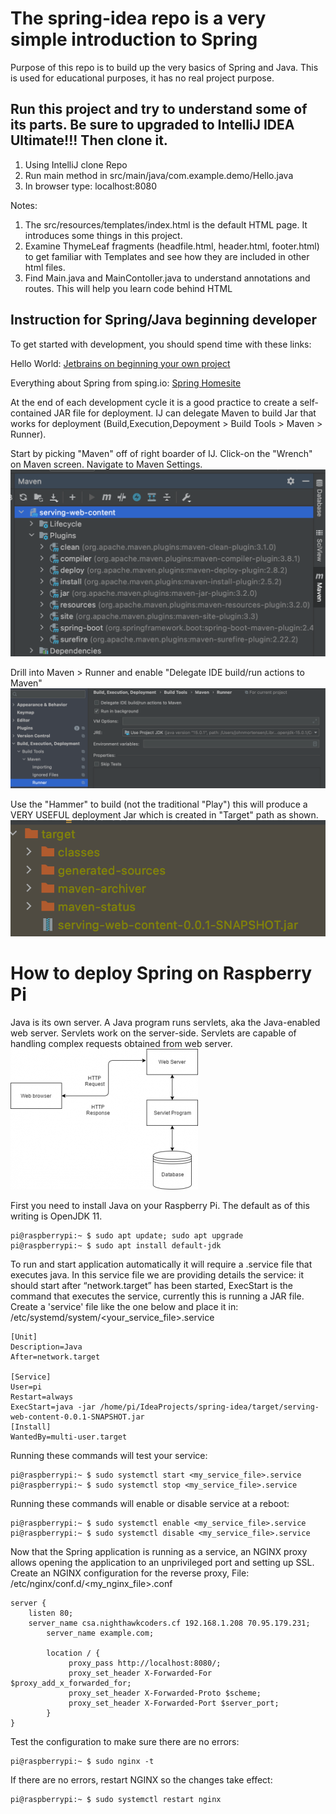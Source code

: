 # The spring-idea repo is a very simple introduction to Spring
Purpose of this repo is to build up the very basics of Spring and Java.  This is used for educational purposes, it has no real project purpose.

## Run this project and try to understand some of its parts.  Be sure to upgraded to IntelliJ IDEA Ultimate!!!  Then clone it.
<OL> 
<LI>Using IntelliJ clone Repo</LI>
<LI>Run main method in src/main/java/com.example.demo/Hello.java</LI>
<LI>In browser type: localhost:8080</LI>
</OL>
Notes:
<OL>
<LI>The src/resources/templates/index.html is the default HTML page. It introduces some things in this project.</LI>  
<LI>Examine ThymeLeaf fragments (headfile.html, header.html, footer.html) to get familiar with Templates and see how they are included in other html files.</LI>
<LI>Find Main.java and MainContoller.java to understand annotations and routes. This will help you learn code behind HTML</LI>
</OL>


## Instruction for Spring/Java beginning developer

To get started with development, you should spend time with these links:

Hello World:
[Jetbrains on beginning your own project](https://www.jetbrains.com/help/idea/your-first-spring-application.html)

Everything about Spring from sping.io:
[Spring Homesite](https://spring.io/)

At the end of each development cycle it is a good practice to create a self-contained JAR file for deployment.  IJ can delegate Maven to build Jar that works for deployment (Build,Execution,Depoyment > Build Tools > Maven > Runner). 

Start by picking "Maven" off of right boarder of IJ.  Click-on the "Wrench" on Maven screen. Navigate to Maven Settings.
![Maven](assets/maven.png)

Drill into Maven > Runner and enable "Delegate IDE build/run actions to Maven" 
![Delegate IDE](assets/mavenrunner.png)

Use the "Hammer" to build (not the traditional "Play") this will produce a VERY USEFUL deployment Jar which is created in "Target" path as shown.
![Deployable Jar file](assets/target.png)


# How to deploy Spring on Raspberry Pi
Java is its own server.  A Java program runs servlets, aka the Java-enabled web server.  Servlets work on the server-side. Servlets are capable of handling complex requests obtained from web server.
![Visual of Web Service](https://github.com/nighthawkcoders/spring-idea/blob/master/assets/javaservlets.png)

First you need to install Java on your Raspberry Pi.  The default as of this writing is OpenJDK 11.

    pi@raspberrypi:~ $ sudo apt update; sudo apt upgrade
    pi@raspberrypi:~ $ sudo apt install default-jdk

To run and start application automatically it will require a .service file that executes java. In this service file we are providing details the service: it should start after “network.target” has been started, ExecStart is the command that executes the service, currently this is running a JAR file. Create a 'service' file like the one below and place it in: /etc/systemd/system/<your_service_file>.service

    [Unit]
    Description=Java
    After=network.target

    [Service]
    User=pi
    Restart=always
    ExecStart=java -jar /home/pi/IdeaProjects/spring-idea/target/serving-web-content-0.0.1-SNAPSHOT.jar
    [Install]
    WantedBy=multi-user.target 
 
Running these commands will test your service:
 
    pi@raspberrypi:~ $ sudo systemctl start <my_service_file>.service
    pi@raspberrypi:~ $ sudo systemctl stop <my_service_file>.service

Running these commands will enable or disable service at a reboot:

    pi@raspberrypi:~ $ sudo systemctl enable <my_service_file>.service
    pi@raspberrypi:~ $ sudo systemctl disable <my_service_file>.service

Now that the Spring application is running as a service, an NGINX proxy allows opening the application to an unprivileged port and setting up SSL.
Create an NGINX configuration for the reverse proxy, File: /etc/nginx/conf.d/<my_nginx_file>.conf
    
    server {
        listen 80;
        server_name csa.nighthawkcoders.cf 192.168.1.208 70.95.179.231;        
            server_name example.com;
   
            location / {
                 proxy_pass http://localhost:8080/;
                 proxy_set_header X-Forwarded-For $proxy_add_x_forwarded_for;
                 proxy_set_header X-Forwarded-Proto $scheme;
                 proxy_set_header X-Forwarded-Port $server_port;
            }
    }


Test the configuration to make sure there are no errors:

    pi@raspberrypi:~ $ sudo nginx -t

If there are no errors, restart NGINX so the changes take effect:

    pi@raspberrypi:~ $ sudo systemctl restart nginx
